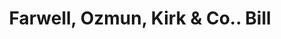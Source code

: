 ---
doi: 10.7916/D8W10HZ6
date_other: '1899'
date_other_textual: '1899'
form: printed ephemera
genre:
- Invoices
name:
- Farwell, Ozmun, Kirk & Co.
object_in_context_url: https://biggert.cul.columbia.edu/items/view/ave_biggert_00666
subject_hierarchical_geographic:
- St. Paul, Minnesota, United States
subject_name:
- Farwell, Ozmun, Kirk & Co.
title: Farwell, Ozmun, Kirk & Co.. Bill
sort_title: Farwell, Ozmun, Kirk & Co.. Bill
call_number: ave_biggert_00666
coordinates:
- 44.94416666666666,-93.0936111111111
pid: ave_biggert_00666
identifiers: ave_biggert_00666
thumbnail: https://derivativo-2.library.columbia.edu/iiif/2/ldpd:345608/full/!256,256/0/native.jpg
permalink: /biggert/ave_biggert_00666/
layout: iiif-image-page
---